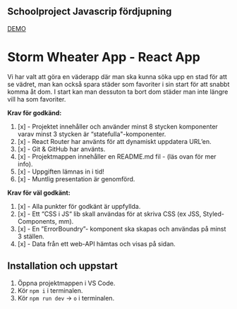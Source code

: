 ## Schoolproject Javascrip fördjupning 

[DEMO](https://stormweatherappbypameda.netlify.app)

# Storm Wheater App - React App
Vi har valt att göra en väderapp där man ska kunna söka upp en stad för att se vädret, man kan också spara städer som 
favoriter i sin start för att snabbt komma åt dom. I start kan man dessuton ta bort dom städer man inte längre vill ha som favoriter.

**Krav för godkänd:**

1. [x] - Projektet innehåller och använder minst 8 stycken komponenter varav minst 3 stycken är “statefulla"-komponenter.
2. [x] - React Router har använts för att dynamiskt uppdatera URL’en.
3. [x] - Git & GitHub har använts.
4. [x] - Projektmappen innehåller en README.md fil - (läs ovan för mer info).
5. [x] - Uppgiften lämnas in i tid!
6. [x] - Muntlig presentation är genomförd.

**Krav för väl godkänt:**

1. [x] - Alla punkter för godkänt är uppfyllda.
2. [x] - Ett “CSS i JS“ lib skall användas för at skriva CSS (ex JSS, Styled-Components, mm).
3. [x] - En ”ErrorBoundry”- komponent ska skapas och användas på minst 3 ställen.
4. [x] - Data från ett web-API hämtas och visas på sidan.

## Installation och uppstart

1. Öppna projektmappen i VS Code.
2. Kör `npm i` i terminalen.
5. Kör `npm run dev` -> `o` i terminalen.